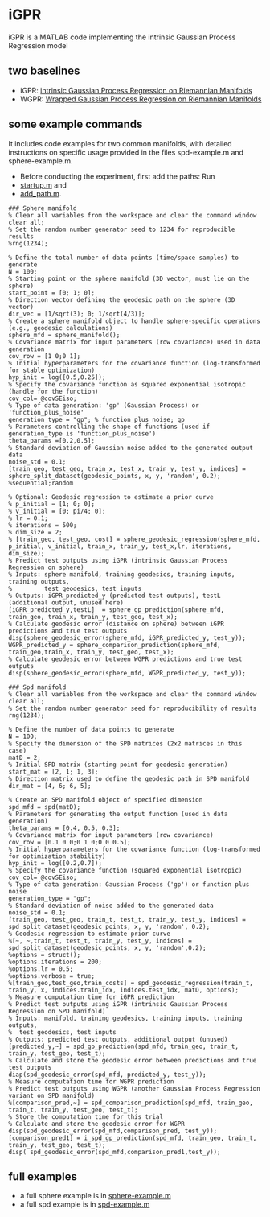# iGPR
iGPR is a MATLAB code implementing the intrinsic Gaussian Process Regression model
## two baselines

- iGPR: [intrinsic Gaussian Process Regression on Riemannian Manifolds](https://arxiv.org/abs/2411.18989)
- WGPR: [Wrapped Gaussian Process Regression on Riemannian Manifolds](https://openaccess.thecvf.com/content_cvpr_2018/html/Mallasto_Wrapped_Gaussian_Process_CVPR_2018_paper.html)

## some example commands
It includes code examples for two common manifolds, with detailed instructions on specific usage provided in the files spd-example.m and sphere-example.m.

- Before conducting the experiment, first add the paths: Run
- [startup.m](https://github.com/xyli432/iGPR/blob/main/gpml-matlab-master/startup.m)  and
- [add_path.m](https://github.com/xyli432/iGPR/blob/main/gptp_multi_output-master/add_path.m).

```
### Sphere manifold
% Clear all variables from the workspace and clear the command window
clear all;
% Set the random number generator seed to 1234 for reproducible results
%rng(1234);

% Define the total number of data points (time/space samples) to generate
N = 100;
% Starting point on the sphere manifold (3D vector, must lie on the sphere)
start_point = [0; 1; 0];         
% Direction vector defining the geodesic path on the sphere (3D vector)
dir_vec = [1/sqrt(3); 0; 1/sqrt(4/3)]; 
% Create a sphere manifold object to handle sphere-specific operations (e.g., geodesic calculations)
sphere_mfd = sphere_manifold();
% Covariance matrix for input parameters (row covariance) used in data generation
cov_row = [1 0;0 1];
% Initial hyperparameters for the covariance function (log-transformed for stable optimization)
hyp_init = log([0.5,0.25]); 
% Specify the covariance function as squared exponential isotropic (handle for the function)
cov_col= @covSEiso;
% Type of data generation: 'gp' (Gaussian Process) or 'function_plus_noise'
generation_type = "gp"; % function_plus_noise; gp
% Parameters controlling the shape of functions (used if generation_type is 'function_plus_noise')
theta_params =[0.2,0.5];
% Standard deviation of Gaussian noise added to the generated output data
noise_std = 0.1;
[train_geo, test_geo, train_x, test_x, train_y, test_y, indices] = sphere_split_dataset(geodesic_points, x, y, 'random', 0.2); %sequential;random

% Optional: Geodesic regression to estimate a prior curve 
% p_initial = [1; 0; 0]; 
% v_initial = [0; pi/4; 0]; 
% lr = 0.1; 
% iterations = 500; 
% dim_size = 2;  
% [train_geo, test_geo, cost] = sphere_geodesic_regression(sphere_mfd, p_initial, v_initial, train_x, train_y, test_x,lr, iterations, dim_size);
% Predict test outputs using iGPR (intrinsic Gaussian Process Regression on sphere)
% Inputs: sphere manifold, training geodesics, training inputs, training outputs,
%         test geodesics, test inputs
% Outputs: iGPR_predicted_y (predicted test outputs), testL (additional output, unused here)
[iGPR_predicted_y,testL]  = sphere_gp_prediction(sphere_mfd, train_geo, train_x, train_y, test_geo, test_x);
% Calculate geodesic error (distance on sphere) between iGPR predictions and true test outputs
disp(sphere_geodesic_error(sphere_mfd, iGPR_predicted_y, test_y));
WGPR_predicted_y = sphere_comparison_prediction(sphere_mfd, train_geo,train_x, train_y, test_geo, test_x);
% Calculate geodesic error between WGPR predictions and true test outputs
disp(sphere_geodesic_error(sphere_mfd, WGPR_predicted_y, test_y));

### Spd manifold
% Clear all variables from the workspace and clear the command window
clear all;
% Set the random number generator seed for reproducibility of results
rng(1234);

% Define the number of data points to generate
N = 100;
% Specify the dimension of the SPD matrices (2x2 matrices in this case)
matD = 2;  
% Initial SPD matrix (starting point for geodesic generation)
start_mat = [2, 1; 1, 3];        
% Direction matrix used to define the geodesic path in SPD manifold
dir_mat = [4, 6; 6, 5];     

% Create an SPD manifold object of specified dimension
spd_mfd = spd(matD);                           
% Parameters for generating the output function (used in data generation)
theta_params = [0.4, 0.5, 0.3];  
% Covariance matrix for input parameters (row covariance)
cov_row = [0.1 0 0;0 1 0;0 0 0.5];
% Initial hyperparameters for the covariance function (log-transformed for optimization stability)
hyp_init = log([0.2,0.7]); 
% Specify the covariance function (squared exponential isotropic)
cov_col= @covSEiso;
% Type of data generation: Gaussian Process ('gp') or function plus noise
generation_type = "gp"; 
% Standard deviation of noise added to the generated data
noise_std = 0.1; 
[train_geo, test_geo, train_t, test_t, train_y, test_y, indices] = spd_split_dataset(geodesic_points, x, y, 'random', 0.2);
% Geodesic regression to estimate prior curve
%[~, ~,train_t, test_t, train_y, test_y, indices] = spd_split_dataset(geodesic_points, x, y, 'random',0.2);
%options = struct();
%options.iterations = 200; 
%options.lr = 0.5;         
%options.verbose = true;    
%[train_geo,test_geo,train_costs] = spd_geodesic_regression(train_t, train_y, x, indices.train_idx, indices.test_idx, matD, options);
% Measure computation time for iGPR prediction
% Predict test outputs using iGPR (intrinsic Gaussian Process Regression on SPD manifold)
% Inputs: manifold, training geodesics, training inputs, training outputs, 
%  test geodesics, test inputs
% Outputs: predicted test outputs, additional output (unused)
[predicted_y,~] = spd_gp_prediction(spd_mfd, train_geo, train_t, train_y, test_geo, test_t);
% Calculate and store the geodesic error between predictions and true test outputs
diap(spd_geodesic_error(spd_mfd, predicted_y, test_y));
% Measure computation time for WGPR prediction
% Predict test outputs using WGPR (another Gaussian Process Regression variant on SPD manifold)
%[comparison_pred,~] = spd_comparison_prediction(spd_mfd, train_geo, train_t, train_y, test_geo, test_t);
% Store the computation time for this trial
% Calculate and store the geodesic error for WGPR
disp(spd_geodesic_error(spd_mfd,comparison_pred, test_y));
[comparison_pred1] = i_spd_gp_prediction(spd_mfd, train_geo, train_t, train_y, test_geo, test_t);
disp( spd_geodesic_error(spd_mfd,comparison_pred1,test_y));
```

## full examples 

- a full sphere example is in [sphere-example.m ](https://github.com/xyli432/iGPR/blob/main/sphere/sphere_example.m)
- a full spd example is in [spd-example.m ](https://github.com/xyli432/iGPR/blob/main/spd/spd_example.m)
